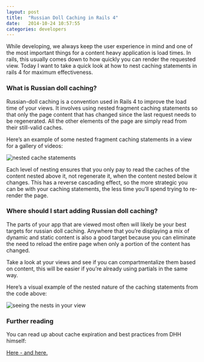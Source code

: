 ```yaml
---
layout: post
title:  "Russian Doll Caching in Rails 4"
date:   2014-10-24 10:57:55
categories: developers
---
```


While developing, we always keep the user experience in mind and one of the most important things for a content heavy application
is load times. In rails, this usually comes down to how quickly you can render the requested view. Today I want to take a quick look
at how to nest caching statements in rails 4 for maximum effectiveness.

### What is Russian doll caching?

Russian-doll caching is a convention used in Rails 4 to improve the load time of your views. It involves using nested fragment caching statements so that only the page content that has changed since the last request needs to be regenerated. All the other elements of the page are simply read from their still-valid caches.

Here’s an example of some nested fragment caching statements in a view for a gallery of videos:

![nested cache statements](http://i.imgur.com/cCQLi4g.png)

Each level of nesting ensures that you only pay to read the caches of the content nested above it, not regenerate it, when the content nested below it changes. This has a reverse cascading effect, so the more strategic you can be with your caching statements, the less time you’ll spend trying to re-render the page.

### Where should I start adding Russian doll caching?

The parts of your app that are viewed most often will likely be your best targets for russian doll caching. Anywhere that you’re displaying a mix of dynamic and static content is also a good target because you can eliminate the need to reload the entire page when only a portion of the content has changed.

Take a look at your views and see if you can compartmentalize them based on content, this will be easier if you’re already using partials in the same way.

Here’s a visual example of the nested nature of the caching statements from the code above:

![seeing the nests in your view](http://i.imgur.com/8PxC8mg.png)


### Further reading

You can read up about cache expiration and best practices from DHH himself:

[Here ](https://signalvnoise.com/posts/3112-how-basecamp-next-got-to-be-so-damn-fast-without-using-much-client-side-ui)  [- and here.](https://signalvnoise.com/posts/3113-how-key-based-cache-expiration-works)

